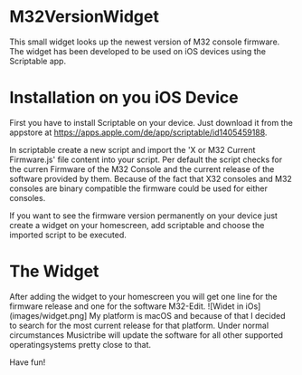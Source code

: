 M32VersionWidget
================
This small widget looks up the newest version of M32 console firmware. The widget has been developed to be used on iOS devices using the Scriptable app.  

Installation on you iOS Device
====================
First you have to install Scriptable on your device. Just download it from the appstore at <https://apps.apple.com/de/app/scriptable/id1405459188>.  
  
In scriptable create a new script and import the 'X or M32 Current Firmware.js' file content into your script. Per default the script checks for the curren Firmware of the M32 Console and the current release of the software provided by them. Because of the fact that X32 consoles and M32 consoles are binary compatible the firmware could be used for either consoles.
  
If you want to see the firmware version permanently on your device just create a widget on your homescreen, add scriptable and choose the imported script to be executed.  

The Widget
===========

After adding the widget to your homescreen you will get one line for the firmware release and one for the software M32-Edit.
![Widet in iOs](images/widget.png]
My platform is macOS and because of that I decided to search for the most current release for that platform. Under normal circumstances Musictribe will update the software for all other supported operatingsystems pretty close to that.

Have fun!

